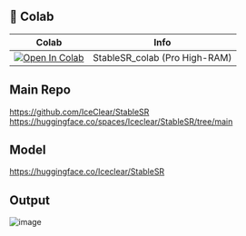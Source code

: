 ## 🦒 Colab

| Colab | Info
| --- | --- |
[![Open In Colab](https://colab.research.google.com/assets/colab-badge.svg)](https://colab.research.google.com/github/camenduru/StableSR-colab/blob/main/StableSR_colab.ipynb) | StableSR_colab (Pro High-RAM)

## Main Repo
https://github.com/IceClear/StableSR <br />
https://huggingface.co/spaces/Iceclear/StableSR/tree/main <br />

## Model
https://huggingface.co/Iceclear/StableSR

## Output
![image](https://github.com/camenduru/StableSR-colab/assets/54370274/3c16a563-f957-4379-b118-7da6d36c3039)
